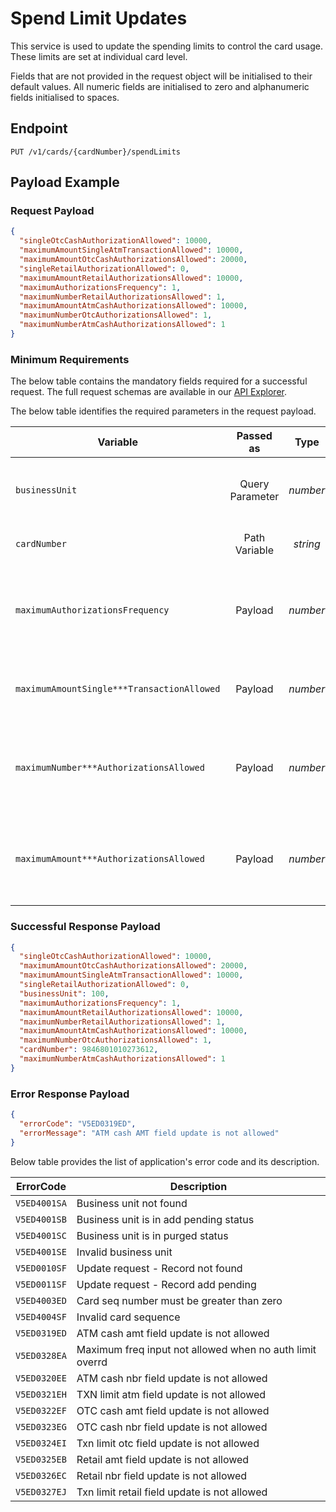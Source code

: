 # Spend Limit Updates

This service is used to update the spending limits to control the card usage.  These limits are set at individual card level.

Fields that are not provided in the request object will be initialised to their default values. All numeric fields are initialised to zero and alphanumeric fields initialised to spaces.

## Endpoint

`PUT /v1/cards/{cardNumber}/spendLimits`

## Payload Example

### Request Payload

```json
{
  "singleOtcCashAuthorizationAllowed": 10000,
  "maximumAmountSingleAtmTransactionAllowed": 10000,
  "maximumAmountOtcCashAuthorizationsAllowed": 20000,
  "singleRetailAuthorizationAllowed": 0,
  "maximumAmountRetailAuthorizationsAllowed": 10000,
  "maximumAuthorizationsFrequency": 1,
  "maximumNumberRetailAuthorizationsAllowed": 1,
  "maximumAmountAtmCashAuthorizationsAllowed": 10000,
  "maximumNumberOtcAuthorizationsAllowed": 1,
  "maximumNumberAtmCashAuthorizationsAllowed": 1
}
```

### Minimum Requirements

The below table contains the mandatory fields required for a successful request. The full request schemas are available in our [API Explorer](../api/?type=put&path=/v1/cards/{cardNumber}/spendLimits).

The below table identifies the required parameters in the request payload.

| Variable | Passed as | Type | Length | Description/Values |
| -------- | :-------: | :--: | :------------: | ------------------ |
| `businessUnit` | Query Parameter | *number* | 3 | Identification number of the organization associated with the account. |
| `cardNumber` | Path Variable | *string* | 19 | Token Number associated with the clear PAN. |
| `maximumAuthorizationsFrequency` | Payload | *number* | 1 | Limit frequency to update. Valid values are a) "1"  Daily limits b) "2" Cycle to Date limits c) "3" Year to Date limits  |
| `maximumAmountSingle***TransactionAllowed` | Payload | *number* | 09 | Maximum amount of the Single ***(ATM / OTC / Retail) transaction allowed. |
| `maximumNumber***AuthorizationsAllowed` | Payload | *number* | 09 | Maximum number of the cumulatative ***(ATM / OTC / Retail) transaction allowed for a given frequency (daily / CTD/ YTD). |
| `maximumAmount***AuthorizationsAllowed` | Payload | *number* | 17 | Maximum amount of the cumulatative ***(ATM / OTC / Retail) transaction allowed for a given frequency (daily / CTD/ YTD). |

### Successful Response Payload

```json
{
  "singleOtcCashAuthorizationAllowed": 10000,
  "maximumAmountOtcCashAuthorizationsAllowed": 20000,
  "maximumAmountSingleAtmTransactionAllowed": 10000,
  "singleRetailAuthorizationAllowed": 0,
  "businessUnit": 100,
  "maximumAuthorizationsFrequency": 1,
  "maximumAmountRetailAuthorizationsAllowed": 10000,
  "maximumNumberRetailAuthorizationsAllowed": 1,
  "maximumAmountAtmCashAuthorizationsAllowed": 10000,
  "maximumNumberOtcAuthorizationsAllowed": 1,
  "cardNumber": 9846801010273612,
  "maximumNumberAtmCashAuthorizationsAllowed": 1
}
```

### Error Response Payload

```json
{
  "errorCode": "V5ED0319ED",
  "errorMessage": "ATM cash AMT field update is not allowed"  
}
```

Below table provides the list of application's error code and its description.

| ErrorCode |  Description |
| --------  | ------------------ |
|`V5ED4001SA` | Business unit not found |
|`V5ED4001SB` | Business unit is in add pending status |
|`V5ED4001SC` | Business unit is in purged status |
|`V5ED4001SE` | Invalid business unit |
|`V5ED0010SF` | Update request - Record not found |
|`V5ED0011SF` | Update request - Record add pending |
|`V5ED4003ED` | Card seq number must be greater than zero |
|`V5ED4004SF` | Invalid card sequence |
|`V5ED0319ED` | ATM cash amt field update is not allowed |
|`V5ED0328EA` | Maximum freq input not allowed when no auth limit overrd |
|`V5ED0320EE` | ATM cash nbr field update is not allowed |
|`V5ED0321EH` | TXN limit atm field update is not allowed |
|`V5ED0322EF` | OTC cash amt field update is not allowed |  
|`V5ED0323EG` | OTC cash nbr field update is not allowed |
|`V5ED0324EI` | Txn limit otc field update is not allowed |
|`V5ED0325EB` | Retail amt field update is not allowed |
|`V5ED0326EC` | Retail nbr field update is not allowed |
|`V5ED0327EJ` | Txn limit retail field update is not allowed | 
